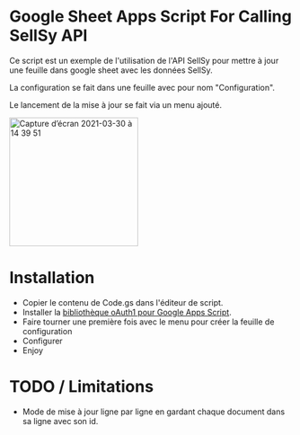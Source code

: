 # Google Sheet Apps Script For Calling SellSy API

Ce script est un exemple de l'utilisation de l'API SellSy pour mettre à jour une feuille dans google sheet avec les données SellSy.

La configuration se fait dans une feuille avec pour nom "Configuration".

Le lancement de la mise à jour se fait via un menu ajouté.

<img width="229" alt="Capture d’écran 2021-03-30 à 14 39 51" src="https://user-images.githubusercontent.com/369622/112989995-d834de80-9165-11eb-9d7a-8a43633d801c.png">

# Installation

- Copier le contenu de Code.gs dans l'éditeur de script.
- Installer la [bibliothèque oAuth1 pour Google Apps Script](https://github.com/googleworkspace/apps-script-oauth1). 
- Faire tourner une première fois avec le menu pour créer la feuille de configuration
- Configurer
- Enjoy

# TODO / Limitations 

- Mode de mise à jour ligne par ligne en gardant chaque document dans sa ligne avec son id.
